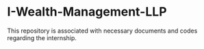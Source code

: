 # I-Wealth-Management-LLP
This repository is associated with necessary documents and codes regarding the internship.
